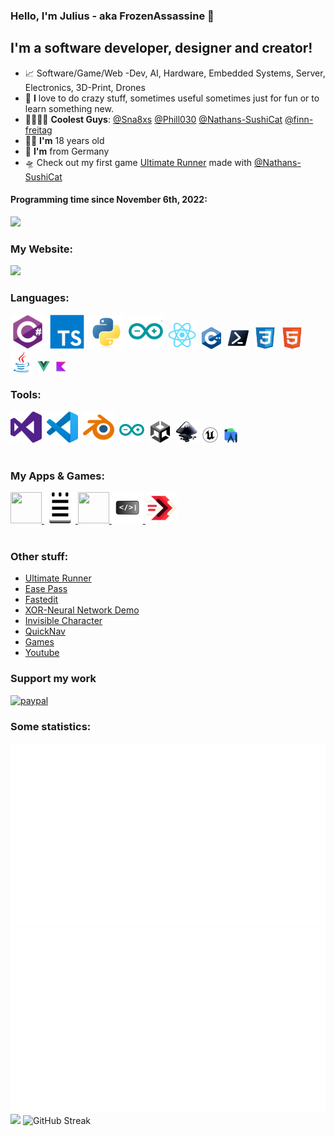 ### Hello, I'm Julius - aka FrozenAssassine 👋
## I'm a software developer, designer and creator!
- 📈 Software/Game/Web -Dev, AI, Hardware, Embedded Systems, Server, Electronics, 3D-Print, Drones
- 🧬 **I** love to do crazy stuff, sometimes useful sometimes just for fun or to learn something new.
- 👨‍👩‍👧‍👦 **Coolest Guys**: <a href="https://github.com/Sna8xs">@Sna8xs</a> <a href="https://github.com/Phill030">@Phill030</a> <a href="https://github.com/Nathans-SushiCat">@Nathans-SushiCat</a> <a href="https://github.com/finn-freitag">@finn-freitag</a>
- 👨‍💻 **I'm** 18 years old
- 🚩 **I'm** from Germany
- 🛸 Check out my first game <a href="https://play.google.com/store/apps/details?id=com.FrozenCatStudios.UltimateRunner&pli=1">Ultimate Runner</a>  made with <a href="https://github.com/Nathans-SushiCat">@Nathans-SushiCat</a>

#### Programming time since November 6th, 2022:
<a href="https://wakatime.com/@FrozenAssassine">
    <img src="https://wakatime.com/badge/user/1ce7d4e7-d3a9-45a5-bea0-e04995db707c.svg" />
</a>

<!--
### Connect with me:
<a href="https://www.instagram.com/frozenassassine/">
    <img align="left" src="https://img.shields.io/badge/Instagram-E4405F?style=flat&logo=instagram&logoColor=white">
</a>
<a href="https://stackoverflow.com/users/14772994/frozenassassine">
    <img align="left" src="https://img.shields.io/badge/Stack_Overflow-FE7A16?style=flat&logo=stack-overflow&logoColor=white">
</a>
-->

<br >

### My Website:

<a href="https://frozenassassine.de">
<img height="50px" width="auto" src="https://media.giphy.com/media/rvUbaxVpe87qErZ6yE/giphy.gif">
</a>

<br >

### Languages:

<div >
<img src="https://github.com/devicons/devicon/blob/master/icons/csharp/csharp-original.svg" title="CSharp" alt="Csharp" height="55">&nbsp;
<img src="https://github.com/devicons/devicon/blob/master/icons/typescript/typescript-original.svg" title="Typescript" alt="Typescript" height="55">&nbsp;
<img src="https://github.com/devicons/devicon/blob/master/icons/python/python-original.svg" title="Python" alt="Python" height="55">&nbsp;
<img src="https://github.com/devicons/devicon/blob/master/icons/arduino/arduino-original.svg" title="Arduino" alt="Arduino" height="55">&nbsp;
<img src="https://raw.githubusercontent.com/devicons/devicon/master/icons/react/react-original.svg" title="React" alt="React" height="45">&nbsp;
<img src="https://github.com/devicons/devicon/blob/master/icons/cplusplus/cplusplus-original.svg" title="C++" alt="C++" height="35">&nbsp;
<img src="https://github.com/devicons/devicon/blob/master/icons/powershell/powershell-original.svg" title="Powershell" alt="Powershell" height="35">&nbsp;
<img src="https://github.com/devicons/devicon/blob/master/icons/css3/css3-original.svg" title="CSS" alt="CSS" height="35">&nbsp;
<img src="https://github.com/devicons/devicon/blob/master/icons/html5/html5-original.svg" title="HTML" alt="HTML" height="35">&nbsp;
<img src="https://github.com/devicons/devicon/blob/master/icons/java/java-original.svg" title="Java" alt="Java" height="35">&nbsp;
<img src="https://raw.githubusercontent.com/devicons/devicon/master/icons/vuejs/vuejs-original.svg" title="Vue" alt="Vue" height="20">&nbsp;
<img src="https://github.com/devicons/devicon/blob/master/icons/kotlin/kotlin-original.svg" title="Kotlin" alt="Kotlin" height="20">&nbsp;
</div>

### Tools:
<div>
<img src="https://github.com/devicons/devicon/blob/master/icons/visualstudio/visualstudio-plain.svg" title="Visual Studio" alt="Visual Studio" height="50">&nbsp;
<img src="https://github.com/devicons/devicon/blob/master/icons/vscode/vscode-original.svg" title="Visual Studio Code" alt="Visual Studio Code" height="50">&nbsp;
<img src="https://github.com/devicons/devicon/blob/master/icons/blender/blender-original.svg" title="Blender" alt="Blender" height="50">&nbsp;
<img src="https://github.com/devicons/devicon/blob/master/icons/arduino/arduino-original.svg" title="Arduino IDE" alt="Arduino IDE" height="40">&nbsp;
<img src="https://github.com/devicons/devicon/blob/master/icons/unity/unity-original.svg" title="Unity" alt="Unity" height="35">&nbsp;
<img src="https://github.com/devicons/devicon/blob/master/icons/inkscape/inkscape-original.svg" title="Inkscape" alt="Inkscape" height="35">&nbsp;
<img src="https://github.com/devicons/devicon/blob/master/icons/unrealengine/unrealengine-original.svg" title="Unreal Engine" alt="Unreal Engine" height="25">&nbsp;
<img src="https://github.com/devicons/devicon/blob/master/icons/androidstudio/androidstudio-original.svg" title="Android Studio" alt="Android Studio" height="25">&nbsp;
</div>

<br >

<h3>My Apps & Games:</h3>

<div>
    <a href="https://play.google.com/store/apps/details?id=com.FrozenCatStudios.UltimateRunner">
       <img width="50" height="50" src="https://ultimaterunner.frozenassassine.de/assets/ultimaterunner/icon.png"/>
    </a>
    <a href="https://apps.microsoft.com/detail/fastedit/9NTQ53W18DPW?hl=en-us&gl=US">
       <img width="50" height="50" src="https://github.com/FrozenAssassine/Fastedit/blob/master/Fastedit/Assets/AppIcon/Icon.png?raw=true"/>
    </a>
    <a href="https://apps.microsoft.com/detail/ease-pass/9NQPF80923F5?ocid=pdpshare&hl=en-us&gl=us">
       <img width="50" height="50" src="https://github.com/FrozenAssassine/EasePass/blob/master/EasePass/Assets/AppIcon/Icon.png"/>
    </a>
    <a href="https://apps.microsoft.com/detail/fluentedit/9NWL9M9JPQ36?hl=en-us&gl=US">
       <img width="50" height="50" src="https://github.com/FrozenAssassine/FluentEdit/blob/master/FluentEdit/Assets/Square44x44Logo.scale-400.png?raw=true"/>
    </a>
    <a href="https://apps.microsoft.com/detail/9n8kbw01wd62?hl=en-US&gl=US">
       <img width="50" height="50" src="https://github.com/FrozenAssassine/QuickNav/blob/master/QuickNav/Assets/AppIcon/appicon.png?raw=true"/>
    </a>
</div>

</br>

<h3>Other stuff:</h3>

- <a href="https://ultimaterunner.frozenassassine.de/">Ultimate Runner</a>
- <a href="https://easepass.frozenassassine.de/">Ease Pass</a>
- <a href="https://fastedit.frozenassassine.de/">Fastedit</a>
- <a href="https://frozenassassine.de/xor_demo">XOR-Neural Network Demo</a>
- <a href="https://frozenassassine.de/invisiblecharacter/">Invisible Character</a>
- <a href="https://quicknav.frozenassassine.de/">QuickNav</a>
- <a href="https://games.frozenassassine.de/">Games</a>
- <a href="https://youtube.com/@droneventurefpv/">Youtube</a>

<!--
<h3>Api's:</h3>

- <a href="https://frozenassassine.de/api/ner">Named Entity Recognition (send: {"text": "TEXT HERE"})</a>
- <a href="https://frozenassassine.de/api/postag">Part of speech Tagging (send: {"text": "TEXT HERE"})</a>
-->

### Support my work

[![paypal](https://www.paypalobjects.com/en_US/i/btn/btn_donate_LG.gif)](https://www.paypal.com/donate?business=julius@frozenassassine.de&no_recurring=0&item_name=Support+FrozenAssassines+Work&currency_code=EUR)


### Some statistics:

<div align="left">
<img src="https://github.com/FrozenAssassine/github-stats/blob/master/generated/overview.svg#gh-dark-mode-only">
<img src="https://github.com/FrozenAssassine/github-stats/blob/master/generated/languages.svg#gh-dark-mode-only">
<img src="https://github-readme-stats.vercel.app/api?username=FrozenAssassine&show_icons=true&theme=dark&border_color=gray">
<img src="https://streak-stats.demolab.com?user=FrozenAssassine&theme=tokyonight-duo" alt="GitHub Streak" />
</div>
